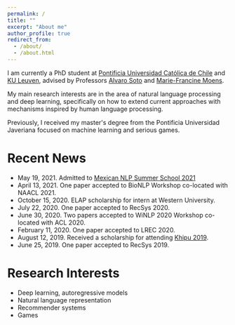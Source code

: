```yaml
---
permalink: /
title: ""
excerpt: "About me"
author_profile: true
redirect_from: 
  - /about/
  - /about.html
---
```


I am currently a PhD student at [Pontificia Universidad Católica de Chile](https://www.ing.uc.cl/en/programas-de-estudio/postgrado/doctorado-ciencias-la-ingenieria/) and [KU Leuven](https://eng.kuleuven.be/en/research/phd), advised by Professors [Alvaro Soto](https://asoto.ing.puc.cl/) and [Marie-Francine Moens](https://people.cs.kuleuven.be/~sien.moens/).

My main research interests are in the area of ​​natural language processing and deep learning, specifically on how to extend current approaches with mechanisms inspired by human language processing.

Previously, I received my master's degree from the Pontificia Universidad Javeriana focused on machine learning and serious games.

Recent News
======
* May 19, 2021. Admitted to [Mexican NLP Summer School 2021](https://ampln.github.io/escuelaverano2021/)
* April 13, 2021. One paper accepted to BioNLP Workshop co-located with NAACL 2021.
* October 15, 2020. ELAP scholarship for intern at Western University.
* July 22, 2020. One paper accepted to RecSys 2020.
* June 30, 2020. Two papers accepted to WiNLP 2020 Workshop co-located with ACL 2020.
* February 11, 2020. One paper accepted to LREC 2020.
* August 12, 2019. Received a scholarship for attending [Khipu 2019](https://khipu.ai/).
* June 25, 2019. One paper accepted to RecSys 2019.

Research Interests
======
* Deep learning, autoregressive models
* Natural language representation
* Recommender systems
* Games